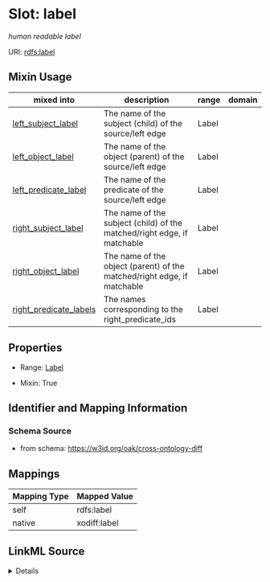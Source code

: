 

# Slot: label


_human readable label_





URI: [rdfs:label](http://www.w3.org/2000/01/rdf-schema#label)



<!-- no inheritance hierarchy -->







## Mixin Usage

| mixed into | description | range | domain |
| --- | --- | --- | --- |
| [left_subject_label](left_subject_label.md) | The name of the subject (child) of the source/left edge | Label |  |
| [left_object_label](left_object_label.md) | The name of the object (parent) of the source/left edge | Label |  |
| [left_predicate_label](left_predicate_label.md) | The name of the predicate of the source/left edge | Label |  |
| [right_subject_label](right_subject_label.md) | The name of the subject (child) of the matched/right edge, if matchable | Label |  |
| [right_object_label](right_object_label.md) | The name of the object (parent) of the matched/right edge, if matchable | Label |  |
| [right_predicate_labels](right_predicate_labels.md) | The names corresponding to the right_predicate_ids | Label |  |



## Properties

* Range: [Label](Label.md)

* Mixin: True





## Identifier and Mapping Information







### Schema Source


* from schema: https://w3id.org/oak/cross-ontology-diff




## Mappings

| Mapping Type | Mapped Value |
| ---  | ---  |
| self | rdfs:label |
| native | xodiff:label |




## LinkML Source

<details>
```yaml
name: label
description: human readable label
from_schema: https://w3id.org/oak/cross-ontology-diff
rank: 1000
mixin: true
slot_uri: rdfs:label
alias: label
range: Label

```
</details>